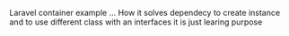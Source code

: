 Laravel container example ...
How it solves dependecy to create instance and 
to use different class with an interfaces 
it is just learing purpose 
